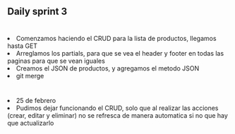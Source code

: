 ## Daily sprint 3

# <ul>
<li>Comenzamos haciendo el CRUD para la lista de productos, llegamos hasta GET</li>
<li>Arreglamos los partials, para que se vea el header y footer en todas las paginas para que se vean iguales</li>
<li>Creamos el JSON de productos, y agregamos el metodo JSON</li>
<li>git merge</li>
</ul>

# <ul>
<li>25 de febrero</li>
<li>Pudimos dejar funcionando el CRUD, solo que al realizar las acciones (crear, editar y eliminar) no se refresca de manera automatica si no que hay que actualizarlo</li>
